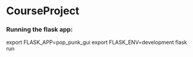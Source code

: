 # CourseProject

### Running the flask app:

export FLASK_APP=pop_punk_gui
export FLASK_ENV=development
flask run